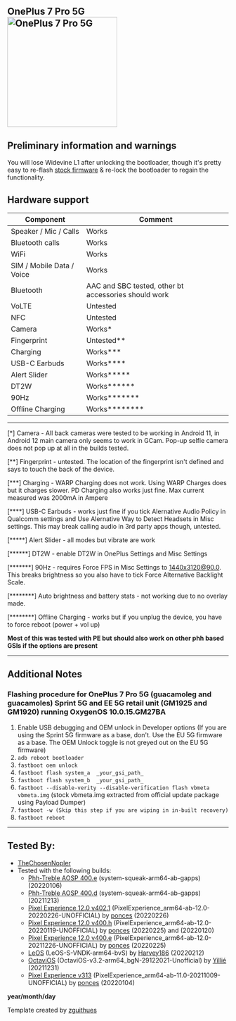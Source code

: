 ## OnePlus 7 Pro 5G <br> <img src="https://www.gizmochina.com/wp-content/uploads/2019/05/OnePlus-7-Pro-5G-500x500.jpg" alt="OnePlus 7 Pro 5G" width="250"/>

## Preliminary information and warnings
You will lose Widevine L1 after unlocking the bootloader, though it's pretty easy to re-flash [stock firmware](https://forum.xda-developers.com/showthread.php?t=3930585) & re-lock the bootloader to regain the functionality.

## Hardware support

| Component                 |      Comment                                              |
|---------------------------|-----------------------------------------------------------|
| Speaker / Mic / Calls     | Works                                                     |
| Bluetooth calls           | Works                                                     |
| WiFi                      | Works                                                     |
| SIM / Mobile Data / Voice | Works                                                     |
| Bluetooth                 | AAC and SBC tested, other bt accessories should work      |
| VoLTE                     | Untested                                                  |
| NFC                       | Untested                                                  |
| Camera                    | Works*                                                    |
| Fingerprint               | Untested**                                                |
| Charging                  | Works***                                                  |
| USB-C Earbuds             | Works****                                                 |
| Alert Slider              | Works*****                                                |
| DT2W                      | Works******                                               |
| 90Hz                      | Works*******                                              |
| Offline Charging          | Works********                                             |
---

[*] Camera - All back cameras were tested to be working in Android 11, in Android 12 main camera only seems to work in GCam. Pop-up selfie camera does not pop up at all in the  builds tested.

[**] Fingerprint - untested. The location of the fingerprint isn't defined and says to touch the back of the device.

[***] Charging - WARP Charging does not work. Using WARP Charges does but it charges slower. PD Charging also works just fine. Max current measured was 2000mA in Ampere

[****] USB-C Earbuds - works just fine if you tick Alernative Audio Policy in Qualcomm settings and Use Alernative Way to Detect Headsets in Misc settings. This may break calling audio in 3rd party apps though, untested.

[*****] Alert Slider - all modes but vibrate are work

[******] DT2W - enable DT2W in OnePlus Settings and Misc Settings

[*******] 90Hz - requires Force FPS in Misc Settings to 1440x3120@90.0. This breaks brightness so you also have to tick Force Alternative Backlight Scale.

[********] Auto brightness and battery stats - not working due to no overlay made.

[********] Offline Charging - works but if you unplug the device, you have to force reboot (power + vol up)

**Most of this was tested with PE but should also work on other phh based GSIs if the options are present**

***
## Additional Notes



### Flashing procedure for OnePlus 7 Pro 5G (guacamoleg and guacamoles) Sprint 5G and EE 5G retail unit (GM1925 and GM1920) running OxygenOS 10.0.15.GM27BA
1. Enable USB debugging and OEM unlock in Developer options (If you are using the Sprint 5G firmware as a base, don't. Use the EU 5G firmware as a base. The OEM Unlock toggle is not greyed out on the EU 5G firmware)
2. `adb reboot bootloader`
3. `fastboot oem unlock` 
4. `fastboot flash system_a  _your_gsi_path_`
5. `fastboot flash system_b  _your_gsi_path_`
6. `fastboot --disable-verity --disable-verification flash vbmeta vbmeta.img` (stock vbmeta.img extracted from official update package using Payload Dumper)
7. `fastboot -w (Skip this step if you are wiping in in-built recovery)`
8. `fastboot reboot`
***

## Tested By:
* [TheChosenNopler](https://github.com/thechosennopler)
* Tested with the following builds:
    * [Phh-Treble AOSP 400.e](https://github.com/phhusson/treble_experimentations/releases/tag/v400.e) (system-squeak-arm64-ab-gapps) (20220106)
    * [Phh-Treble AOSP 400.d](https://github.com/phhusson/treble_experimentations/releases/tag/v400.d) (system-squeak-arm64-ab-gapps) (20211213)
    * [Pixel Experience 12.0 v402.1](https://github.com/ponces/treble_build_pe/releases/tag/v402.1) (PixelExperience_arm64-ab-12.0-20220226-UNOFFICIAL) by [ponces](https://github.com/ponces) (20220226)
    * [Pixel Experience 12.0 v400.h](https://github.com/ponces/treble_build_pe/releases/tag/v400.h) (PixelExperience_arm64-ab-12.0-20220119-UNOFFICIAL) by [ponces](https://github.com/ponces) (20220225) and (20220120)
    * [Pixel Experience 12.0 v400.e](https://github.com/ponces/treble_build_pe/releases/tag/v400.e) (PixelExperience_arm64-ab-12.0-20211226-UNOFFICIAL) by [ponces](https://github.com/ponces) (20220225)
    * [LeOS](https://leos-gsi.de/downloads/LeOS-S/Feb/) (LeOS-S-VNDK-arm64-bvS) by [Harvey186](https://t.me/harvey186) (20220212)
    * [OctaviOS](https://sourceforge.net/projects/yilliee-projects/files/GSIs/Octavi/v3.2/) (OctaviOS-v3.2-arm64_bgN-29122021-Unofficial) by [Yillié](https://github.com/Yilliee) (20211231)
    * [Pixel Experience v313](https://github.com/ponces/treble_build_pe/releases/tag/v313) (PixelExperience_arm64-ab-11.0-20211009-UNOFFICIAL) by [ponces](https://github.com/ponces) (20220104)

**year/month/day**

Template created by [zguithues](https://github.com/zguithues)